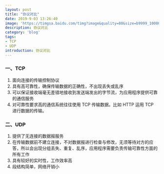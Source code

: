 ```yaml
---
layout: post
title: "协议对比"
date: 2019-9-03 13:26:40
image: 'https://timgsa.baidu.com/timg?image&quality=80&size=b9999_10000&sec=1567594908159&di=bc223ed946fdd3d3abefe27d3516522d&imgtype=0&src=http%3A%2F%2Fimage.bubuko.com%2Finfo%2F201805%2F20180509162608611602.png'
description: 协议对比
category: 'blog'
tags:
- TCP
- UDP
introduction: 协议对比
---
```


### 一、TCP
1. 面向连接的传输控制协议  
2. 具有高可靠性，确保传输数据的正确性，不出现丢失或乱序  
3. 可以保证接收端毫无差错地接收到发送端发出的字节流，为应用程序提供可靠的通信服务  
4. 对可靠性要求高的通信系统往往使用 TCP 传输数据。比如 HTTP 运用 TCP 进行数据的传输。

### 二、UDP
1. 提供了无连接的数据报服务  
2. 在传输数据前不建立连接，不对数据报进行检查与修改，无须等待对方的应答，所以会出现分组丢失、重复、乱序，应用程序需要负责传输可靠性方面的所有工作  
3. 具有较好的实时性，工作效率高  
4. 段结构简单，网络开销小  







